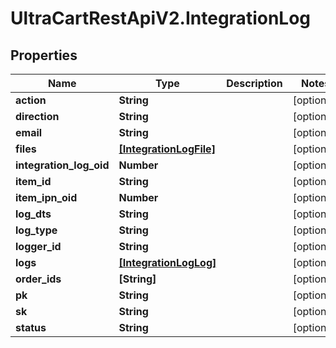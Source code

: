 # UltraCartRestApiV2.IntegrationLog

## Properties
Name | Type | Description | Notes
------------ | ------------- | ------------- | -------------
**action** | **String** |  | [optional] 
**direction** | **String** |  | [optional] 
**email** | **String** |  | [optional] 
**files** | [**[IntegrationLogFile]**](IntegrationLogFile.md) |  | [optional] 
**integration_log_oid** | **Number** |  | [optional] 
**item_id** | **String** |  | [optional] 
**item_ipn_oid** | **Number** |  | [optional] 
**log_dts** | **String** |  | [optional] 
**log_type** | **String** |  | [optional] 
**logger_id** | **String** |  | [optional] 
**logs** | [**[IntegrationLogLog]**](IntegrationLogLog.md) |  | [optional] 
**order_ids** | **[String]** |  | [optional] 
**pk** | **String** |  | [optional] 
**sk** | **String** |  | [optional] 
**status** | **String** |  | [optional] 


